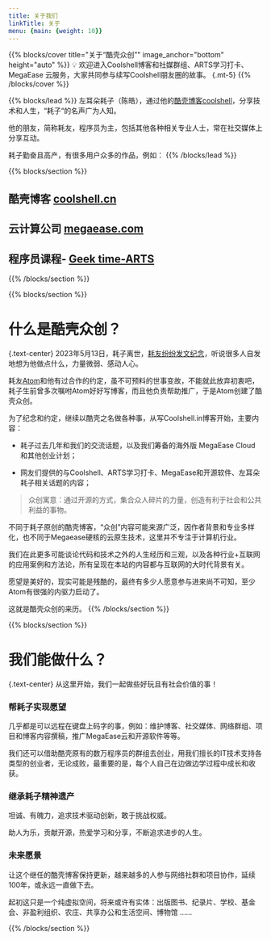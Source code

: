 ```yaml
---
title: 关于我们
linkTitle: 关于
menu: {main: {weight: 10}}
---
```


{{% blocks/cover title="关于“酷壳众创”" image_anchor="bottom" height="auto" %}}
💡 欢迎进入Coolshell博客和社媒群组、ARTS学习打卡、MegaEase 云服务，大家共同参与续写Coolshell朋友圈的故事。
{.mt-5}
{{% /blocks/cover %}}

{{% blocks/lead %}}
左耳朵耗子（陈皓），通过他的[酷壳博客coolshell](https://coolshell.cn/)，分享技术和人生，“耗子“的名声广为人知。

他的朋友，简称耗友，程序员为主，包括其他各种相关专业人士，常在社交媒体上分享互动。

耗子勤奋且高产，有很多用户众多的作品，例如：
{{% /blocks/lead %}}

{{% blocks/section %}}
 ## 酷壳博客 [coolshell.cn](https://coolshell.cn/)
 ## 云计算公司 [megaease.com](https://megaease.com/)
 ## 程序员课程- [Geek time-ARTS](https://time.geekbang.org/column/intro/100002201) 
{{% /blocks/section %}}

{{% blocks/section %}}
# 什么是酷壳众创？
{.text-center}
2023年5月13日，耗子离世，[耗友纷纷发文纪念](https://rip.coolshell.in/)，听说很多人自发地想为他做点什么，力量微弱、感动人心。

耗友[Atom](https://atomx.cc/)和他有过合作的约定，虽不可预料的世事变故，不能就此放弃初衷吧，耗子生前曾多次嘱咐Atom好好写博客，而且他负责帮助推广，于是Atom创建了酷壳众创。

为了纪念和约定，继续以酷壳之名做各种事，从写Coolshell.in博客开始，主要内容：
- 耗子过去几年和我们的交流话题，以及我们筹备的海外版 MegaEase Cloud 和其他创业计划；

- 网友们提供的与Coolshell、ARTS学习打卡、MegaEase和开源软件、左耳朵耗子相关话题的内容；

> 众创寓意：通过开源的方式，集合众人碎片的力量，创造有利于社会和公共利益的事物。

不同于耗子原创的酷壳博客，“众创”内容可能来源广泛，因作者背景和专业多样化，也不同于Megaease硬核的云原生技术，这里并不专注于计算机行业。

我们在此更多可能谈论代码和技术之外的人生经历和三观，以及各种行业+互联网的应用案例和方法论，所有呈现在本站的内容都与互联网的大时代背景有关。

愿望是美好的，现实可能是残酷的，最终有多少人愿意参与进来尚不可知，至少Atom有很强的内驱力启动了。

这就是酷壳众创的来历。
{{% /blocks/section %}}

{{% blocks/section %}}
# 我们能做什么？
{.text-center}
从这里开始，我们一起做些好玩且有社会价值的事！

### 帮耗子实现愿望
几乎都是可以远程在键盘上码字的事，例如：维护博客、社交媒体、网络群组、项目和博客内容撰稿，推广MegaEase云和开源软件等等。

我们还可以借助酷壳原有的数万程序员的群组去创业，用我们擅长的IT技术支持各类型的创业者，无论成败，最重要的是，每个人自己在边做边学过程中成长和收获。

### 继承耗子精神遗产

坦诚、有魄力，追求技术驱动创新，敢于挑战权威。

助人为乐，贡献开源，热爱学习和分享，不断追求进步的人生。


### 未来愿景
让这个继任的酷壳博客保持更新，越来越多的人参与网络社群和项目协作，延续100年，或永远一直做下去。

起初这只是一个纯虚拟空间，将来或许有实体：出版图书、纪录片、学校、基金会、非盈利组织、农庄、共享办公和生活空间、博物馆 …… 

{{% /blocks/section %}}
